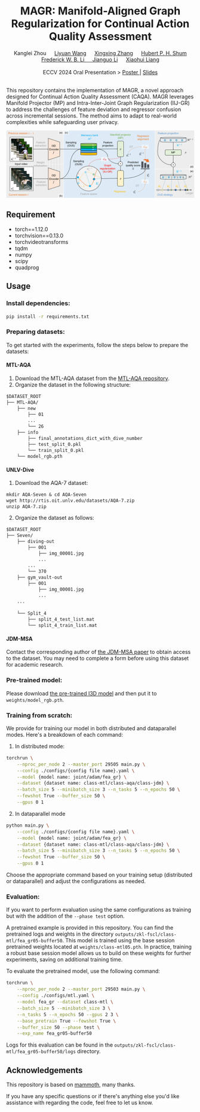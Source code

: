 <div align="center">
  <div>
    <h1>
        MAGR: Manifold-Aligned Graph Regularization for Continual Action Quality Assessment
    </h1>
  </div>
  <div>
      Kanglei Zhou &emsp; 
      <a href='https://lywang3081.github.io/'>Liyuan Wang</a>  &emsp; 
      <a href='https://indussky8.github.io/'>Xingxing Zhang</a> &emsp; 
      <a href='http://hubertshum.com/'>Hubert P. H. Shum</a> <br/>
      <a href='https://frederickli.webspace.durham.ac.uk/'>Frederick W. B. Li &emsp; 
      <a href='https://baike.baidu.com/item/%E6%9D%8E%E5%BB%BA%E5%9B%BD/62860598?fr=ge_ala'>Jianguo Li</a>  &emsp; 
      <a href='https://orcid.org/0000-0001-6351-2538'>Xiaohui Liang</a>
  </div>
  <br/>
  <div>
  ECCV 2024 Oral Presentation > 
  <a href='./supp/MAGR-poster.pdf'> Poster </a> |
  <a href='./supp/MAGR-slides.pdf'> Slides </a>
  </div>
  <br/>
</div>

This repository contains the implementation of MAGR, a novel approach designed for Continual Action Quality Assessment (CAQA). MAGR leverages Manifold Projector (MP) and Intra-Inter-Joint Graph Regularization (IIJ-GR) to address the challenges of feature deviation and regressor confusion across incremental sessions. The method aims to adapt to real-world complexities while safeguarding user privacy.

![](framework.png)




## Requirement

- torch==1.12.0 
- torchvision==0.13.0
- torchvideotransforms 
- tqdm  
- numpy  
- scipy  
- quadprog

## Usage

### Install dependencies:

```bash
pip install -r requirements.txt
```

### Preparing datasets:

To get started with the experiments, follow the steps below to prepare the datasets:

#### MTL-AQA
1. Download the MTL-AQA dataset from the [MTL-AQA repository](https://github.com/ParitoshParmar/MTL-AQA).
2. Organize the dataset in the following structure:

```
$DATASET_ROOT
├── MTL-AQA/
    ├── new
        ├── 01
        ...
        └── 26
    ├── info
        ├── final_annotations_dict_with_dive_number
        ├── test_split_0.pkl
        └── train_split_0.pkl
    └── model_rgb.pth
```

#### UNLV-Dive

1. Download the AQA-7 dataset:

```
mkdir AQA-Seven & cd AQA-Seven
wget http://rtis.oit.unlv.edu/datasets/AQA-7.zip
unzip AQA-7.zip
```

2. Organize the dataset as follows:

```
$DATASET_ROOT
├── Seven/
    ├── diving-out
        ├── 001
            ├── img_00001.jpg
            ...
        ...
        └── 370
    ├── gym_vault-out
        ├── 001
            ├── img_00001.jpg
            ...
    ...

    └── Split_4
        ├── split_4_test_list.mat
        └── split_4_train_list.mat
```
#### JDM-MSA

Contact the corresponding author of [the JDM-MSA paper](https://ieeexplore.ieee.org/document/10049714) to obtain access to the dataset. You may need to complete a form before using this dataset for academic research.


### Pre-trained model:

Please download [the pre-trained I3D model](https://github.com/hassony2/kinetics_i3d_pytorch/tree/master/model) and then put it to `weights/model_rgb.pth`.

### Training from scratch:

We provide for training our model in both distributed and dataparallel modes. Here's a breakdown of each command:

1. In distributed mode:

```bash
torchrun \
	--nproc_per_node 2 --master_port 29505 main.py \
	--config ./configs/{config file name}.yaml \
	--model {model name: joint/adam/fea_gr} \
	--dataset {dataset name: class-mtl/class-aqa/class-jdm} \
	--batch_size 5 --minibatch_size 3 --n_tasks 5 --n_epochs 50 \
    --fewshot True --buffer_size 50 \
    --gpus 0 1
```

2. In dataparallel mode

```bash
python main.py \
	--config ./configs/{config file name}.yaml \
	--model {model name: joint/adam/fea_gr} \
	--dataset {dataset name: class-mtl/class-aqa/class-jdm} \
	--batch_size 5 --minibatch_size 3 --n_tasks 5 --n_epochs 50 \
    --fewshot True --buffer_size 50 \
    --gpus 0 1
```

Choose the appropriate command based on your training setup (distributed or dataparallel) and adjust the configurations as needed.

### Evaluation:

If you want to perform evaluation using the same configurations as training but with the addition of the `--phase test` option.

A pretrained example is provided in this repository. You can find the pretrained logs and weights in the directory `outputs/zkl-fscl/class-mtl/fea_gr05-buffer50`. This model is trained using the base session pretrained weights located at `weights/class-mtl05.pth`. In practice, training a robust base session model allows us to build on these weights for further experiments, saving on additional training time.

To evaluate the pretrained model, use the following command:

```bash
torchrun \
	--nproc_per_node 2 --master_port 29503 main.py \
	--config ./configs/mtl.yaml \
	--model fea_gr --dataset class-mtl \
	--batch_size 5 --minibatch_size 3 \
	--n_tasks 5 --n_epochs 50 --gpus 2 3 \
	--base_pretrain True --fewshot True \
	--buffer_size 50 --phase test \
    --exp_name fea_gr05-buffer50
```

Logs for this evaluation can be found in the `outputs/zkl-fscl/class-mtl/fea_gr05-buffer50/logs` directory.

## Acknowledgements

This repository is based on [mammoth](https://github.com/aimagelab/mammoth), many thanks.

If you have any specific questions or if there's anything else you'd like assistance with regarding the code, feel free to let us know. 